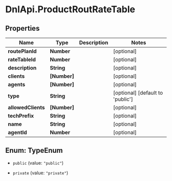 # DnlApi.ProductRoutRateTable

## Properties
Name | Type | Description | Notes
------------ | ------------- | ------------- | -------------
**routePlanId** | **Number** |  | [optional] 
**rateTableId** | **Number** |  | [optional] 
**description** | **String** |  | [optional] 
**clients** | **[Number]** |  | [optional] 
**agents** | **[Number]** |  | [optional] 
**type** | **String** |  | [optional] [default to &#39;public&#39;]
**allowedClients** | **[Number]** |  | [optional] 
**techPrefix** | **String** |  | [optional] 
**name** | **String** |  | [optional] 
**agentId** | **Number** |  | [optional] 


<a name="TypeEnum"></a>
## Enum: TypeEnum


* `public` (value: `"public"`)

* `private` (value: `"private"`)




